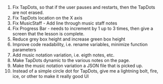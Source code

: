 1. Fix TapDots, so that if the user pauses and restarts, then the TapDots are not erased.
2. Fix TapDots location on the X axis
3. Fix MusicStaff - Add line through music staff notes
4. Fix Progress Bar - needs to increment by 1 up to 3 times, then give a screen that the lesson is complete.
5. Reduce grey box height and increase green box height
6. Improve code readability, i.e. rename variables, minimize function parameters
7. Add music notation variation, i.e. eigth notes, etc.
8. Make TapDots dynamic to the various notes on the page.
9. Make the music notation variation a JSON file that is picked up.
10. Instead of a simple circle dot for TapDots, give me a lightning bolt, fire, ice, or other to make it really good UI
